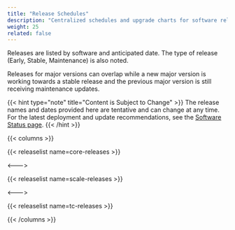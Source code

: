 ```yaml
---
title: "Release Schedules"
description: "Centralized schedules and upgrade charts for software releases."
weight: 25
related: false
---
```


Releases are listed by software and anticipated date.
The type of release (Early, Stable, Maintenance) is also noted.

Releases for major versions can overlap while a new major version is working towards a stable release and the previous major version is still receiving maintenance updates.

{{< hint type="note" title="Content is Subject to Change" >}}
The release names and dates provided here are tentative and can change at any time.
For the latest deployment and update recommendations, see the [Software Status page](https://www.truenas.com/software-status/).
{{< /hint >}}

{{< columns >}}

{{< releaselist name=core-releases >}}

<--->

{{< releaselist name=scale-releases >}}

<--->

{{< releaselist name=tc-releases >}}

{{< /columns >}}
